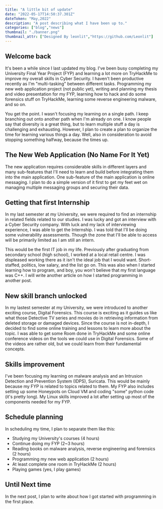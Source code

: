 ```yaml
---
title: "A little bit of update"
date: "2022-05-17T14:50:37.301Z"
dateToken: "May,2022"
description: "A post describing what I have been up to."
categories: ["blog","news"]
thumbnail: "./banner.png"
thumbnail_attr: ["Designed By leonlit","https://github.com/Leonlit"]
---
```


## Welcome back

It's been a while since I last updated my blog. I've been busy completing my University Final Year Project (FYP) and learning a lot more on TryHackMe to improve my overall skills in Cyber Security. I haven't been productive recently as I'm "multi-tasking" between different tasks. Programming my new web application project (not public yet), writing and planning my thesis and video presentation for my FYP, learning how to hack and do some forensics stuff on TryHackMe, learning some reverse engineering malware, and so on. 

You get the point. I wasn't focusing my learning on a single path. I keep branching out onto another path when I'm already on one. I know people say that diversity is a great thing, but to learn multiple stuff a day is challenging and exhausting. However, I plan to create a plan to organize the time for learning various things a day. Well, also in consideration to avoid stopping something halfway, because the times up. 

## The New Web Application (No Name For It Yet)

The new application requires considerable skills in different layers and many sub-features that I'll need to learn and build before integrating them into the main application. One sub-feature of the main application is online messaging. I plan to do a simple version of it first to get my feet wet on managing multiple messaging groups and securing their data. 

## Getting that first Internship

In my last semester at my University, we were required to find an internship in related fields related to our studies. I was lucky and got an interview with a Cyber Security company. With luck and my lack of interviewing experience, I was able to get the Internship. I was told that I'll be doing some vulnerability assessments. Though the zone that I'll be able to access will be primarily limited as I am still an intern. 

This would be the first IT job in my life. Previously after graduating from secondary school (high school), I worked at a local retail centre. I was displeased working there as it isn't the ideal job that I would want. Short-staffed, politics, low salary, and the list go on. This was also when I started learning how to program, and boy, you won't believe that my first language was C++. I will write another article on how I started programming in another post.

## New skill branch unlocked

In my lastest semester at my University, we were introduced to another exciting course, Digital Forensics. This course is exciting as it guides us like what those Detective TV series and movies do in retrieving information from deleted storage or damaged devices. Since the course is not in-depth, I decided to find some online training and lessons to learn more about the topic. I was able to get some Room done in TryHackMe and some online conference videos on the tools we could use in Digital Forensics. Some of the videos are rather old, but we could learn from their fundamental concepts.

## Skills improvement

I've been focusing my learning on malware analysis and an Intrusion Detection and Prevention System (IDPS), Suricata. This would be mainly because my FYP is related to topics related to them. My FYP also includes setting up some Honeypots on Cloud VM and coding "some" python code (it's pretty long). My Linux skills improved a lot after setting up most of the components needed for my FYP.

## Schedule planning

In scheduling my time, I plan to separate them like this:

 - Studying my University's courses (4 hours)
 - Continue doing my FYP (2~3 hours)
 - Reading books on malware analysis, reverse engineering and forensics (2 hours)
 - Programming my new web application (2 hours)
 - At least complete one room in TryHackMe (2 hours)
 - Playing games (yes, I play games)


## Until Next time

In the next post, I plan to write about how I got started with programming in the first place.